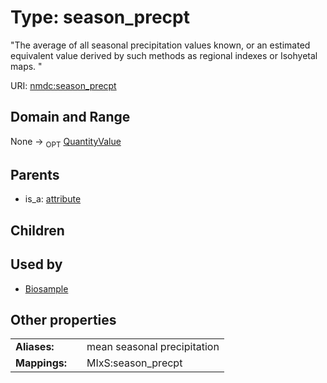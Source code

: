 
# Type: season_precpt


"The average of all seasonal precipitation values known, or an estimated equivalent value derived by such methods as regional indexes or Isohyetal maps. "

URI: [nmdc:season_precpt](https://microbiomedata/meta/season_precpt)


## Domain and Range

None ->  <sub>OPT</sub> [QuantityValue](QuantityValue.md)

## Parents

 *  is_a: [attribute](attribute.md)

## Children


## Used by

 * [Biosample](Biosample.md)

## Other properties

|  |  |  |
| --- | --- | --- |
| **Aliases:** | | mean seasonal precipitation |
| **Mappings:** | | MIxS:season_precpt |


